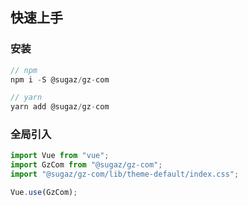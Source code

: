 ## 快速上手

### 安装

```js
// npm
npm i -S @sugaz/gz-com

// yarn
yarn add @sugaz/gz-com
```

### 全局引入

```js
import Vue from "vue";
import GzCom from "@sugaz/gz-com";
import "@sugaz/gz-com/lib/theme-default/index.css";

Vue.use(GzCom);
```
